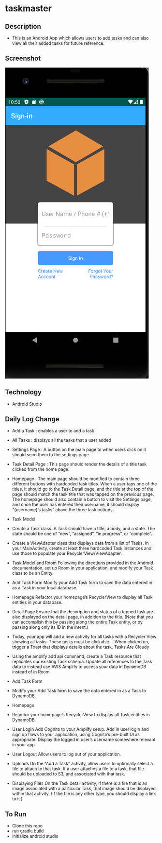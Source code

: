# taskmaster

## Description
- This is an Android App which allows users to add tasks and can also view all their added tasks for future reference.


## Screenshot

![screenshot](https://github.com/jjblues86/taskmaster/blob/master/screenshots/Screen%20Shot%201398-12-06%20at%2010.50.09%20AM.png)

## Technology
- Android Studio

## Daily Log Change
- Add a Task : enables a user to add a task
- All Tasks : displays all the tasks that a user added
- Settings Page : A button on the main page to when users click on it should send them to the settings page.
- Task Detail Page : This page should render the details of a title task clicked from the home page.
- Homepage : The main page should be modified to contain three different buttons with hardcoded task titles. When a user taps one of the titles, it should go to the Task Detail page, and the title at the top of the page should match the task title that was tapped on the previous page.
             The homepage should also contain a button to visit the Settings page, and once the user has entered their username, it should display “{username}’s tasks” above the three task buttons.
- Task Model
- Create a Task class. A Task should have a title, a body, and a state. The state should be one of “new”, “assigned”, “in progress”, or “complete”.
- Create a ViewAdapter class that displays data from a list of Tasks.
In your MainActivity, create at least three hardcoded Task instances and use those to populate your RecyclerView/ViewAdapter.
- Task Model and Room
  Following the directions provided in the Android documentation, set up Room in your application, and modify your Task class to be an Entity.
- Add Task Form
  Modify your Add Task form to save the data entered in as a Task in your local database.
- Homepage
  Refactor your homepage’s RecyclerView to display all Task entities in your database.
- Detail Page
  Ensure that the description and status of a tapped task are also displayed on the detail page, in addition to the title. (Note that you can accomplish this by passing along the entire Task entity, or by passing along only its ID in the intent.)
- Today, your app will add a new activity for all tasks with a Recycler View showing all tasks. These tasks must be clickable. - When clicked on, trigger a Toast that displays details about the task.
Tasks Are Cloudy
- Using the amplify add api command, create a Task resource that replicates our existing Task schema. Update all references to the Task data to instead use AWS Amplify to access your data in DynamoDB instead of in Room.

- Add Task Form
- Modify your Add Task form to save the data entered in as a Task to DynamoDB.

- Homepage
- Refactor your homepage’s RecyclerView to display all Task entities in DynamoDB.

- User Login
Add Cognito to your Amplify setup. Add in user login and sign up flows to your application, using Cognito’s pre-built UI as appropriate. Display the logged in user’s username somewhere relevant in your app.

- User Logout
Allow users to log out of your application.

- Uploads
On the “Add a Task” activity, allow users to optionally select a file to attach to that task. If a user attaches a file to a task, that file should be uploaded to S3, and associated with that task.

- Displaying Files
On the Task detail activity, if there is a file that is an image associated with a particular Task, that image should be displayed within that activity. (If the file is any other type, you should display a link to it.)

## To Run
- Clone this repo
- run gradle build
- Initialize android studio

